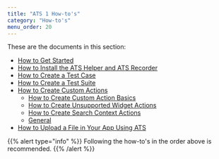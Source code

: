 ```yaml
---
title: "ATS 1 How-to's"
category: "How-to's"
menu_order: 20
---
```


These are the documents in this section:

* [How to Get Started](getting-started)
* [How to Install the ATS Helper and ATS Recorder](install-ats-helper-recorder)
* [How to Create a Test Case](create-a-test-case)
* [How to Create a Test Suite](create-a-test-suite)
* [How to Create Custom Actions](create-custom-actions)
    * [How to Create Custom Action Basics](custom-action-basics)
    * [How to Create Unsupported Widget Actions](create-unsupported-widget-actions)
    * [How to Create Search Context Actions](create-search-context-actions)
    * [General](custom-action-general)
* [How to Upload a File in Your App Using ATS](upload-file-using-ats-1)

{{% alert type="info" %}}
Following the how-to's in the order above is recommended.
{{% /alert %}}

